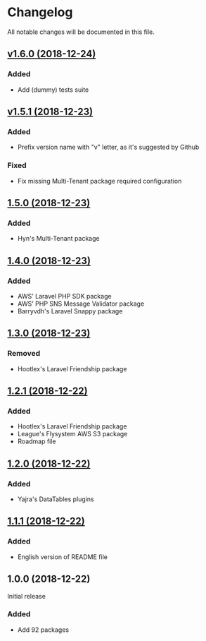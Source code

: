 # Changelog

All notable changes will be documented in this file.

## [v1.6.0 (2018-12-24)](https://github.com/bukankalengkaleng/laravel-packages/compare/1.5.1...1.6.0)

### Added

- Add (dummy) tests suite

## [v1.5.1 (2018-12-23)](https://github.com/bukankalengkaleng/laravel-packages/compare/1.5.0...1.5.1)

### Added

- Prefix version name with "v" letter, as it's suggested by Github

### Fixed

- Fix missing Multi-Tenant package required configuration

## [1.5.0 (2018-12-23)](https://github.com/bukankalengkaleng/laravel-packages/compare/1.4.0...1.5.0)

### Added

- Hyn's Multi-Tenant package

## [1.4.0 (2018-12-23)](https://github.com/bukankalengkaleng/laravel-packages/compare/1.3.0...1.4.0)

### Added

- AWS' Laravel PHP SDK package
- AWS' PHP SNS Message Validator package
- Barryvdh's Laravel Snappy package

## [1.3.0 (2018-12-23)](https://github.com/bukankalengkaleng/laravel-packages/compare/1.2.1...1.3.0)

### Removed

- Hootlex's Laravel Friendship package

## [1.2.1 (2018-12-22)](https://github.com/bukankalengkaleng/laravel-packages/compare/1.2.0...1.2.1)

### Added

- Hootlex's Laravel Friendship package
- League's Flysystem AWS S3 package
- Roadmap file

## [1.2.0 (2018-12-22)](https://github.com/bukankalengkaleng/laravel-packages/compare/1.1.1...1.2.0)

### Added

- Yajra's DataTables plugins

## [1.1.1 (2018-12-22)](https://github.com/bukankalengkaleng/laravel-packages/compare/1.0.0...1.1.1)

### Added

- English version of README file


## 1.0.0 (2018-12-22)

Initial release

### Added

- Add 92 packages
